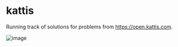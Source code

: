 # kattis

Running track of solutions for problems from https://open.kattis.com. 

![image](https://user-images.githubusercontent.com/71796549/142794003-8ca87444-5bd2-422e-b8c5-68ebd9c29758.png)

